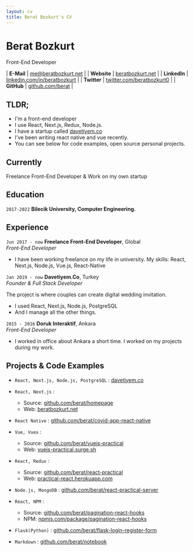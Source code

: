```yaml
---
layout: cv
title: Berat Bozkurt's CV
---
```


# Berat Bozkurt
Front-End Developer

| __E-Mail__   | [me@beratbozkurt.net](mailto:me@beratbozkurt.net)              | 
| __Website__  | [beratbozkurt.net](https://beratbozkurt.net)                         |
| __LinkedIn__ | [linkedin.com/in/beratbozkurt](https://linkedin.com/in/beratbozkurt) |
| __Twitter__  | [twitter.com/beratbozkurt0](https://twitter.com/beratbozkurt0)         |
| __GitHub__  | [github.com/berat](https://github.com/berat)         |

## TLDR;

- I'm a front-end developer
- I use React, Next.js, Redux, Node.js.
- I have a startup called [davetiyem.co](https://davetiyem.co)
- I've been writing react native and vue recently.
- You can see below for code examples, open source personal projects.

## Currently

Freelance Front-End Developer & Work on my own startup


## Education

`2017-2022`
__Bilecik University, Computer Engineering.__


## Experience

`Jun 2017 - now`
__Freelance Front-End Developer__, Global  
_Front-End Developer_

- I have been working freelance on my life in university. My skills: React, Next.js, Node.js, Vue.js, React-Native

`Jan 2019 - now`
__Davetiyem.Co__, Turkey  
_Founder & Full Stack Developer_

The project is where couples can create digital wedding invitation.
- I used React, Next.js, Node.js, PostgreSQL
- And I manage all the other things.


`2015 - 2016`
__Doruk Interaktif__, Ankara  
_Front-End Developer_

- I worked in office about Ankara a short time. I worked on my projects during my work.


## Projects & Code Examples


- `React, Next.js, Node.js, PostgreSQL` : [davetiyem.co](https://davetiyem.co/)

- `React, Next.js` : 
  - Source: [github.com/berat/homepage](https://github.com/berat/homepage)
  - Web: [beratbozkurt.net](https://beratbozkurt.net)

- `React Native` : [github.com/berat/covid-app-react-native](https://github.com/berat/covid-app-react-native)

- `Vue, Vuex` : 
  - Source: [github.com/berat/vuejs-practical](https://github.com/berat/vuejs-practical)
  - Web: [vuejs-practical.surge.sh](https://vuejs-practical.surge.sh/)
  
- `React, Redux` : 
  - Source: [github.com/berat/react-practical](https://github.com/berat/react-practical)
  - Web: [practical-react.herokuapp.com](https://practical-react.herokuapp.com/)
  
- `Node.js, MongoDB` : [github.com/berat/react-practical-server](https://github.com/berat/react-practical-server)

- `React, NPM` : 
  - Source: [github.com/berat/pagination-react-hooks](https://github.com/berat/pagination-react-hooks)
  - NPM: [npmjs.com/package/pagination-react-hooks](https://www.npmjs.com/package/pagination-react-hooks)
  
- `Flask(Python)` : [github.com/berat/flask-login-register-form](https://github.com/berat/flask-login-register-form)

- `Markdown` : [github.com/berat/notebook](https://github.com/berat/notebook)
